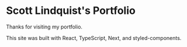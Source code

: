 # Scott Lindquist's Portfolio

Thanks for visiting my portfolio.

This site was built with React, TypeScript, Next, and styled-components.
